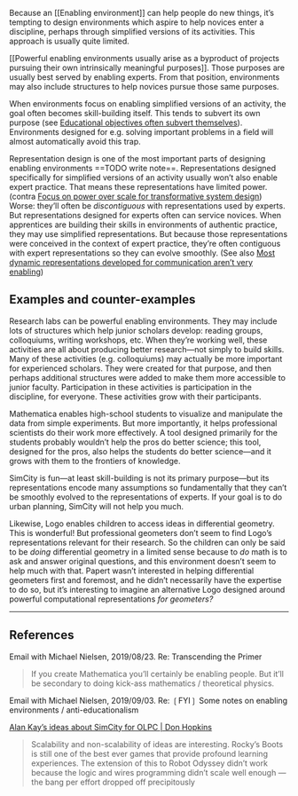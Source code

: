Because an [[Enabling environment]] can help people do new things, it’s tempting to design environments which aspire to help novices enter a discipline, perhaps through simplified versions of its activities. This approach is usually quite limited.

[[Powerful enabling environments usually arise as a byproduct of projects pursuing their own intrinsically meaningful purposes]]. Those purposes are usually best served by enabling experts. From that position, environments may also include structures to help novices pursue those same purposes.

When environments focus on enabling simplified versions of an activity, the goal often becomes skill-building itself. This tends to subvert its own purpose (see [Educational objectives often subvert themselves](https://notes.andymatuschak.org/z2pjEUvJy7Ge6yDaBo66zEu)). Environments designed for e.g. solving important problems in a field will almost automatically avoid this trap.

Representation design is one of the most important parts of designing enabling environments ==TODO write note==. Representations designed specifically for simplified versions of an activity usually won’t also enable expert practice. That means these representations have limited power. (contra [Focus on power over scale for transformative system design](https://notes.andymatuschak.org/zRHGYaDyQDBypztBaFYZgtR)) Worse: they’ll often be _discontiguous_ with representations used by experts. But representations designed for experts often can service novices. When apprentices are building their skills in environments of authentic practice, they may use simplified representations. But because those representations were conceived in the context of expert practice, they’re often contiguous with expert representations so they can evolve smoothly. (See also [Most dynamic representations developed for communication aren’t very enabling](https://notes.andymatuschak.org/zU6upTVz687icnQegpMhLY8))

## Examples and counter-examples

Research labs can be powerful enabling environments. They may include lots of structures which help junior scholars develop: reading groups, colloquiums, writing workshops, etc. When they’re working well, these activities are all about producing better research—not simply to build skills. Many of these activities (e.g. colloquiums) may actually be more important for experienced scholars. They were created for that purpose, and then perhaps additional structures were added to make them more accessible to junior faculty. Participation in these activities is participation in the discipline, for everyone. These activities grow with their participants.

Mathematica enables high-school students to visualize and manipulate the data from simple experiments. But more importantly, it helps professional scientists do their work more effectively. A tool designed primarily for the students probably wouldn’t help the pros do better science; this tool, designed for the pros, also helps the students do better science—and it grows with them to the frontiers of knowledge.

SimCity is fun—at least skill-building is not its primary purpose—but its representations encode many assumptions so fundamentally that they can’t be smoothly evolved to the representations of experts. If your goal is to do urban planning, SimCity will not help you much.

Likewise, Logo enables children to access ideas in differential geometry. This is wonderful! But professional geometers don’t seem to find Logo’s representations relevant for their research. So the children can only be said to be _doing_ differential geometry in a limited sense because to _do_ math is to ask and answer original questions, and this environment doesn’t seem to help much with that. Papert wasn’t interested in helping differential geometers first and foremost, and he didn’t necessarily have the expertise to do so, but it’s interesting to imagine an alternative Logo designed around powerful computational representations _for geometers?_

---

## References

Email with Michael Nielsen, 2019/08/23. Re: Transcending the Primer

> If you create Mathematica you’ll certainly be enabling people. But it’ll be secondary to doing kick-ass mathematics / theoretical physics.

Email with Michael Nielsen, 2019/09/03. Re: ❲FYI❳ Some notes on enabling environments / anti-educationalism

[Alan Kay’s ideas about SimCity for OLPC | Don Hopkins](https://web.archive.org/web/20130904163228/https://www.donhopkins.com/drupal/node/134)

> Scalability and non-scalability of ideas are interesting. Rocky’s Boots is still one of the best ever games that provide profound learning experiences. The extension of this to Robot Odyssey didn’t work because the logic and wires programming didn’t scale well enough — the bang per effort dropped off precipitously